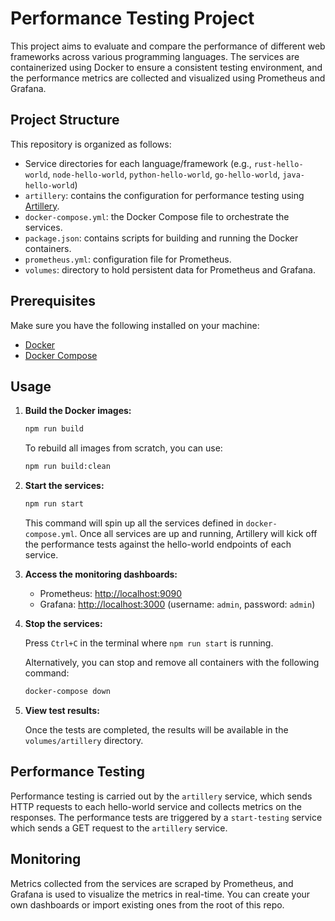 # Performance Testing Project

This project aims to evaluate and compare the performance of different web frameworks across various programming languages. The services are containerized using Docker to ensure a consistent testing environment, and the performance metrics are collected and visualized using Prometheus and Grafana.

## Project Structure

This repository is organized as follows:

- Service directories for each language/framework (e.g., `rust-hello-world`, `node-hello-world`, `python-hello-world`, `go-hello-world`, `java-hello-world`)
- `artillery`: contains the configuration for performance testing using [Artillery](https://artillery.io/).
- `docker-compose.yml`: the Docker Compose file to orchestrate the services.
- `package.json`: contains scripts for building and running the Docker containers.
- `prometheus.yml`: configuration file for Prometheus.
- `volumes`: directory to hold persistent data for Prometheus and Grafana.

## Prerequisites

Make sure you have the following installed on your machine:

- [Docker](https://docs.docker.com/get-docker/)
- [Docker Compose](https://docs.docker.com/compose/install/)

## Usage

1. **Build the Docker images:**

    ```bash
    npm run build
    ```

    To rebuild all images from scratch, you can use:

    ```bash
    npm run build:clean
    ```

2. **Start the services:**

    ```bash
    npm run start
    ```

    This command will spin up all the services defined in `docker-compose.yml`. Once all services are up and running, Artillery will kick off the performance tests against the hello-world endpoints of each service.

3. **Access the monitoring dashboards:**

    - Prometheus: [http://localhost:9090](http://localhost:9090)
    - Grafana: [http://localhost:3000](http://localhost:3000) (username: `admin`, password: `admin`)

4. **Stop the services:**

    Press `Ctrl+C` in the terminal where `npm run start` is running.

    Alternatively, you can stop and remove all containers with the following command:

    ```bash
    docker-compose down
    ```

5. **View test results:**

    Once the tests are completed, the results will be available in the `volumes/artillery` directory.

## Performance Testing

Performance testing is carried out by the `artillery` service, which sends HTTP requests to each hello-world service and collects metrics on the responses. The performance tests are triggered by a `start-testing` service which sends a GET request to the `artillery` service.

## Monitoring

Metrics collected from the services are scraped by Prometheus, and Grafana is used to visualize the metrics in real-time. You can create your own dashboards or import existing ones from the root of this repo.